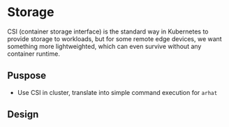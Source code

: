 # Storage

CSI (container storage interface) is the standard way in Kubernetes to provide storage to workloads, but for some remote edge devices, we want something more lightweighted, which can even survive without any container runtime.

## Puspose

- Use CSI in cluster, translate into simple command execution for `arhat`

## Design

<!-- TODO -->
